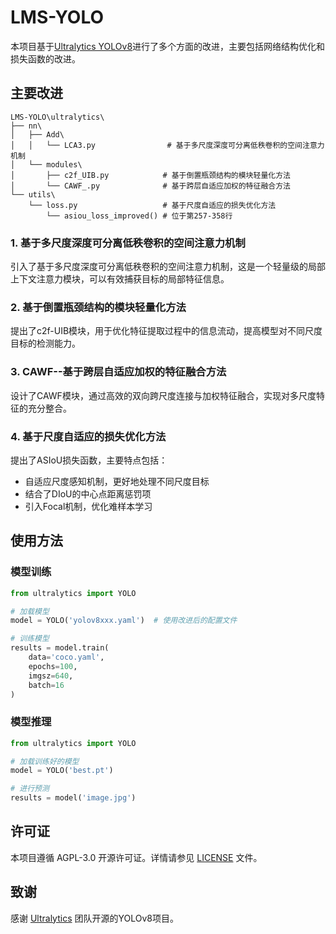 # LMS-YOLO

本项目基于[Ultralytics YOLOv8](https://github.com/ultralytics/ultralytics)进行了多个方面的改进，主要包括网络结构优化和损失函数的改进。

## 主要改进
```
LMS-YOLO\ultralytics\
├── nn\
│   ├── Add\
│   │   └── LCA3.py                # 基于多尺度深度可分离低秩卷积的空间注意力机制
│   └── modules\
│       ├── c2f_UIB.py            # 基于倒置瓶颈结构的模块轻量化方法
│       └── CAWF_.py              # 基于跨层自适应加权的特征融合方法
└── utils\
    └── loss.py                   # 基于尺度自适应的损失优化方法
        └── asiou_loss_improved() # 位于第257-358行
```
### 1. 基于多尺度深度可分离低秩卷积的空间注意力机制

引入了基于多尺度深度可分离低秩卷积的空间注意力机制，这是一个轻量级的局部上下文注意力模块，可以有效捕获目标的局部特征信息。

### 2. 基于倒置瓶颈结构的模块轻量化方法
提出了c2f-UIB模块，用于优化特征提取过程中的信息流动，提高模型对不同尺度目标的检测能力。

### 3. CAWF--基于跨层自适应加权的特征融合方法
设计了CAWF模块，通过高效的双向跨尺度连接与加权特征融合，实现对多尺度特征的充分整合。

### 4. 基于尺度自适应的损失优化方法
提出了ASIoU损失函数，主要特点包括：
- 自适应尺度感知机制，更好地处理不同尺度目标
- 结合了DIoU的中心点距离惩罚项
- 引入Focal机制，优化难样本学习


## 使用方法

### 模型训练
```python
from ultralytics import YOLO

# 加载模型
model = YOLO('yolov8xxx.yaml')  # 使用改进后的配置文件

# 训练模型
results = model.train(
    data='coco.yaml',
    epochs=100,
    imgsz=640,
    batch=16
)
```

### 模型推理
```python
from ultralytics import YOLO

# 加载训练好的模型
model = YOLO('best.pt')

# 进行预测
results = model('image.jpg')
```

## 许可证

本项目遵循 AGPL-3.0 开源许可证。详情请参见 [LICENSE](LICENSE) 文件。

## 致谢

感谢 [Ultralytics](https://github.com/ultralytics/ultralytics) 团队开源的YOLOv8项目。
```
